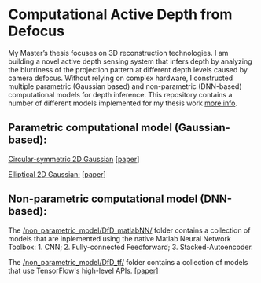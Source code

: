 # Computational Active Depth from Defocus

My Master’s thesis focuses on 3D reconstruction technologies. I am building a novel active depth sensing system that infers depth by analyzing the blurriness of the projection pattern at different depth levels caused by camera defocus. Without relying on complex hardware, I constructed multiple parametric (Gaussian based) and non-parametric (DNN-based) computational models for depth inference. This repository contains a number of different models implemented for my thesis work [more info](https://averyma.github.io/publications/).

## Parametric computational model (Gaussian-based):
[Circular-symmetric 2D Gaussian](https://github.com/averyma/active-depth-from-defocus/tree/master/parametric_model/std_depth_inference_model) [[paper](http://openjournals.uwaterloo.ca/index.php/vsl/article/view/96)]

[Elliptical 2D Gaussian:](https://github.com/averyma/active-depth-from-defocus/tree/master/parametric_model/minEigen_depth_inference_model) [[paper](https://icipe17.uwaterloo.ca/papers/27TMa.pdf)]

## Non-parametric computational model (DNN-based):
The [/non_parametric_model/DfD_matlabNN/](https://github.com/averyma/active-depth-from-defocus/tree/master/non_parametric_model/DfD_matlabNN) folder contains a collection of models that are inplemented using the native Matlab Neural Network Toolbox: 1. CNN; 2. Fully-connected Feedforward; 3. Stacked-Autoencoder.

The [/non_parametric_model/DfD_tf/](https://github.com/averyma/active-depth-from-defocus/tree/master/non_parametric_model/DfD_tf) folder contains a collection of models that use TensorFlow's high-level APIs. [[paper](https://link.springer.com/chapter/10.1007/978-3-319-59876-5_5)]
